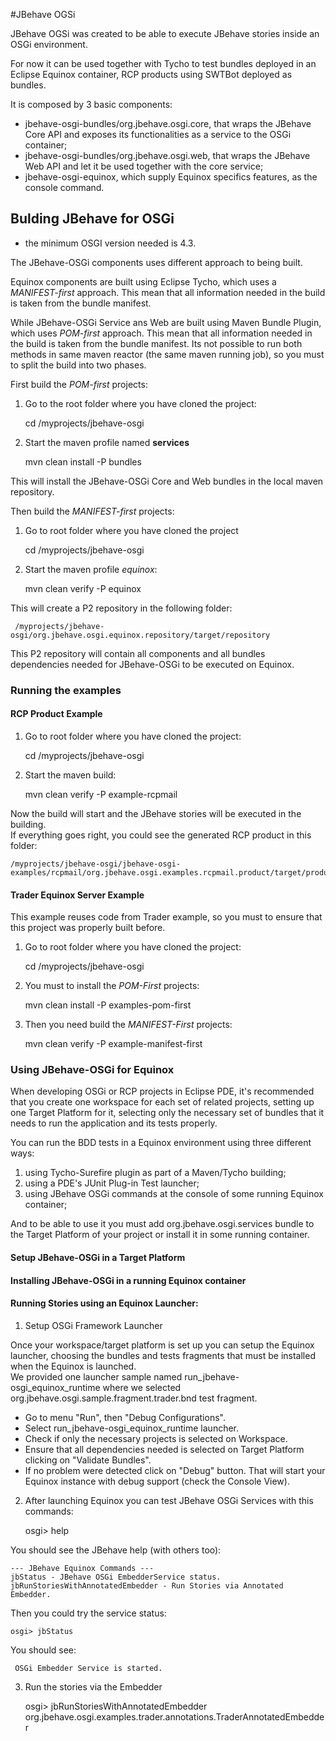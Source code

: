 #JBehave OGSi

JBehave OGSi was created to be able to execute JBehave stories inside an OSGi environment.

For now it can be used together with Tycho to test bundles deployed in an Eclipse Equinox container, RCP products using SWTBot deployed as bundles.

It is composed by 3 basic components: 

- jbehave-osgi-bundles/org.jbehave.osgi.core, that wraps the JBehave Core API and exposes its functionalities as a service to the OSGi container;
- jbehave-osgi-bundles/org.jbehave.osgi.web, that wraps the JBehave Web API and let it be used together with the core service;
- jbehave-osgi-equinox, which supply Equinox specifics features, as the console command.
 
## Bulding JBehave for OSGi

* the minimum OSGI version needed is 4.3.

The JBehave-OSGi components uses different approach to being built.
 
Equinox components are built using Eclipse Tycho, which uses a _MANIFEST-first_ approach. This mean that all information needed in the build is taken from the bundle manifest.

While JBehave-OSGi Service ans Web are built using Maven Bundle Plugin, which uses _POM-first_ approach. This mean that all information needed in the build is taken from the bundle manifest.
Its not possible to run both methods in same maven reactor (the same maven running job), so you must to split the build into two phases.


First build the _POM-first_ projects:
 
1) Go to the root folder where you have cloned the project:

	cd /myprojects/jbehave-osgi

2) Start the maven profile named **services**

	mvn clean install -P bundles
	
This will install the JBehave-OSGi Core and Web bundles in the local maven repository.
	
	
Then build the _MANIFEST-first_ projects:

1) Go to root folder where you have cloned the project

	cd /myprojects/jbehave-osgi

2) Start the maven profile *equinox*: 

	mvn clean verify -P equinox

This will create a P2 repository in the following folder: 

     /myprojects/jbehave-osgi/org.jbehave.osgi.equinox.repository/target/repository 
     
This P2 repository will contain all components and all bundles dependencies needed for JBehave-OSGi to be executed on Equinox.


    
### Running the examples    
   
#### RCP Product Example

1) Go to root folder where you have cloned the project:

	cd /myprojects/jbehave-osgi
	
2) Start the maven build:

    mvn clean verify -P example-rcpmail
 
Now the build will start and the JBehave stories will be executed in the building.    
If everything goes right, you could see the generated RCP product in this folder:

	/myprojects/jbehave-osgi/jbehave-osgi-examples/rcpmail/org.jbehave.osgi.examples.rcpmail.product/target/products    


#### Trader Equinox Server Example

This example reuses code from Trader example, so you must to ensure that this project was properly built before.

1) Go to root folder where you have cloned the project:

	cd /myprojects/jbehave-osgi

2) You must to install the _POM-First_ projects:

    mvn clean install -P examples-pom-first

2) Then you need build the _MANIFEST-First_ projects:

    mvn clean verify -P example-manifest-first

    
### Using JBehave-OSGi for Equinox

When developing OSGi or RCP projects in Eclipse PDE, it's recommended that you create one workspace for each set of related projects, setting up one Target Platform for it, selecting only the necessary set of bundles that it needs to run the application and its tests properly.

You can run the BDD tests in a Equinox environment using three different ways: 

1) using Tycho-Surefire plugin as part of a Maven/Tycho building;
2) using a PDE's JUnit Plug-in Test launcher;
3) using JBehave OSGi commands at the console of some running Equinox container;

And to be able to use it you must add org.jbehave.osgi.services bundle to the Target Platform of your project or install it in some running container.


#### Setup JBehave-OSGi in a Target Platform


#### Installing JBehave-OSGi in a running Equinox container

 
 

#### Running Stories using an Equinox Launcher:

1) Setup OSGi Framework Launcher

Once your workspace/target platform is set up you can setup the Equinox launcher, choosing the bundles and tests fragments that must be installed when the Equinox is launched.  
We provided one launcher sample named run_jbehave-osgi_equinox_runtime where we selected org.jbehave.osgi.sample.fragment.trader.bnd test fragment.

- Go to menu "Run", then "Debug Configurations". 
- Select run_jbehave-osgi_equinox_runtime launcher.
- Check if only the necessary projects is selected on Workspace. 
- Ensure that all dependencies needed is selected on Target Platform clicking on "Validate Bundles". 
- If no problem were detected click on "Debug" button. That will start your Equinox instance with debug support (check the Console View).

2) After launching Equinox you can test JBehave OSGi Services with this commands:

    osgi> help
    
You should see the JBehave help (with others too):

	--- JBehave Equinox Commands ---
	jbStatus - JBehave OSGi EmbedderService status.
	jbRunStoriesWithAnnotatedEmbedder - Run Stories via Annotated Embedder. 
	
Then you could try the service status:

    osgi> jbStatus
    
You should see:

     OSGi Embedder Service is started.      

3) Run the stories via the Embedder

    osgi> jbRunStoriesWithAnnotatedEmbedder org.jbehave.osgi.examples.trader.annotations.TraderAnnotatedEmbedder
     